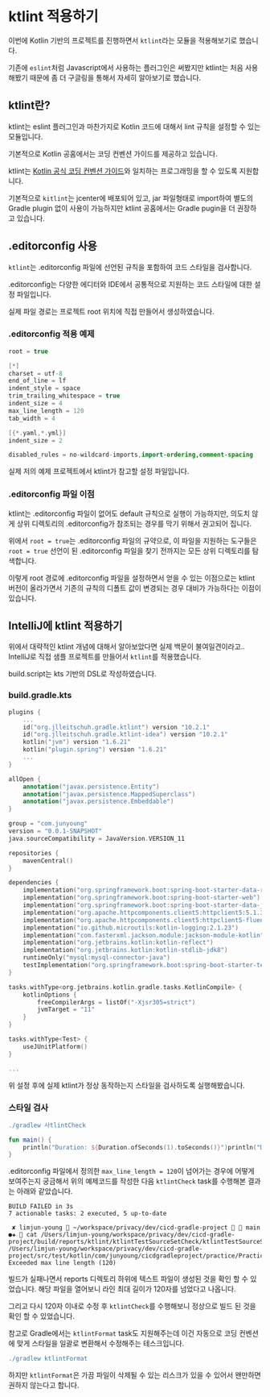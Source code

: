 # ktlint 적용하기

이번에 Kotlin 기반의 프로젝트를 진행하면서 `ktlint`라는 모듈을 적용해보기로 했습니다.

기존에 `eslint`처럼 Javascript에서 사용하는 플러그인은 써봤지만 ktlint는 처음 사용해봤기 때문에 좀 더 구글링을 통해서 자세히 알아보기로 했습니다.

## ktlint란?

ktlint는 eslint 플러그인과 마찬가지로 Kotlin 코드에 대해서 lint 규칙을 설정할 수 있는 모듈입니다.

기본적으로 Kotlin 공홈에서는 코딩 컨벤션 가이드를 제공하고 있습니다. 

ktlint는 [Kotlin 공식 코딩 컨벤션 가이드](https://kotlinlang.org/docs/coding-conventions.html#names-for-backing-properties)와 일치하는 프로그래밍을 할 수 있도록 지원합니다.

기본적으로 `kitlint`는 jcenter에 배포되어 있고, jar 파일형태로 import하여 별도의 Gradle plugin 없이 사용이 가능하지만 ktlint 공홈에서는 Gradle pugin을 더 권장하고 있습니다.


## .editorconfig 사용

`ktlint`는 .editorconfig 파일에 선언된 규칙을 포함하여 코드 스타일을 검사합니다.

.editorconfig는 다양한 에디터와 IDE에서 공통적으로 지원하는 코드 스타일에 대한 설정 파일입니다.

실제 파일 경로는 프로젝트 root 위치에 직접 만들어서 생성하였습니다.

### .editorconfig 적용 예제

```kotlin
root = true

[*]
charset = utf-8
end_of_line = lf
indent_style = space
trim_trailing_whitespace = true
indent_size = 4
max_line_length = 120
tab_width = 4

[{*.yaml,*.yml}]
indent_size = 2

disabled_rules = no-wildcard-imports,import-ordering,comment-spacing
```

실제 저의 예제 프로젝트에서 ktlint가 참고할 설정 파일입니다. 

### .editorconfig 파일 이점

ktlint는 .editorconfig 파일이 없어도 default 규칙으로 실행이 가능하지만, 의도치 않게 상위 디렉토리의 .editorconfig가 참조되는 경우를 막기 위해서 권고되어 집니다.

위에서 `root = true`는 .editorconfig 파일의 규약으로, 이 파일을 지원하는 도구들은 `root = true` 선언이 된 .editorconfig 파일을 찾기 전까지는 모든 상위 디렉토리를 탐색합니다.

이렇게 root 경로에 .editorconfig 파일을 설정하면서 얻을 수 있는 이점으로는 ktlint 버전이 올라가면서 기존의 규칙의 디폴트 값이 변경되는 경우 대비가 가능하다는 이점이 있습니다.

## IntelliJ에 ktlint 적용하기

위에서 대략적인 ktlint 개념에 대해서 알아보았다면 실제 백문이 불여일견이라고..  IntelliJ로 직접 샘플 프로젝트를 만들어서
`ktlint`를 적용했습니다.

build.script는 kts 기반의 DSL로 작성하였습니다.


### build.gradle.kts

```kotlin
plugins {
    ...
    id("org.jlleitschuh.gradle.ktlint") version "10.2.1"
    id("org.jlleitschuh.gradle.ktlint-idea") version "10.2.1"
    kotlin("jvm") version "1.6.21"
    kotlin("plugin.spring") version "1.6.21"
    ...
}

allOpen {
    annotation("javax.persistence.Entity")
    annotation("javax.persistence.MappedSuperclass")
    annotation("javax.persistence.Embeddable")
}

group = "com.junyoung"
version = "0.0.1-SNAPSHOT"
java.sourceCompatibility = JavaVersion.VERSION_11

repositories {
    mavenCentral()
}

dependencies {
    implementation("org.springframework.boot:spring-boot-starter-data-redis")
    implementation("org.springframework.boot:spring-boot-starter-web")
    implementation("org.springframework.boot:spring-boot-starter-data-jpa")
    implementation("org.apache.httpcomponents.client5:httpclient5:5.1.3")
    implementation("org.apache.httpcomponents.client5:httpclient5-fluent:5.1.3")
    implementation("io.github.microutils:kotlin-logging:2.1.23")
    implementation("com.fasterxml.jackson.module:jackson-module-kotlin")
    implementation("org.jetbrains.kotlin:kotlin-reflect")
    implementation("org.jetbrains.kotlin:kotlin-stdlib-jdk8")
    runtimeOnly("mysql:mysql-connector-java")
    testImplementation("org.springframework.boot:spring-boot-starter-test")
}

tasks.withType<org.jetbrains.kotlin.gradle.tasks.KotlinCompile> {
    kotlinOptions {
        freeCompilerArgs = listOf("-Xjsr305=strict")
        jvmTarget = "11"
    }
}

tasks.withType<Test> {
    useJUnitPlatform()
}

...
```

위 설정 후에 실제 ktlint가 정상 동작하는지 스타일을 검사하도록 실행해봤습니다.

### 스타일 검사

```gradle
./gradlew 사tlintCheck
```

```kotlin
fun main() {
    println("Duration: ${Duration.ofSeconds(1).toSeconds()}")println("Duration: ${Duration.ofSeconds(1).toSeconds()}")println("Duration: ${Duration.ofSeconds(1).toSeconds()}")println("Duration: ${Duration.ofSeconds(1).toSeconds()}")
}
```

.editorconfig 파일에서 정의한 `max_line_length = 120`이 넘어가는 경우에 어떻게 보여주는지 궁금해서 위의 예제코드를 작성한 다음 `ktlintCheck` task를 수행해본 결과는 아래와 같았습니다.

```
BUILD FAILED in 3s
7 actionable tasks: 2 executed, 5 up-to-date

 ✘ limjun-young  ~/workspace/privacy/dev/cicd-gradle-project   main ●✚  cat /Users/limjun-young/workspace/privacy/dev/cicd-gradle-project/build/reports/ktlint/ktlintTestSourceSetCheck/ktlintTestSourceSetCheck.txt
/Users/limjun-young/workspace/privacy/dev/cicd-gradle-project/src/test/kotlin/com/junyoung/cicdgradleproject/practice/Practice01.kt:6:1: Exceeded max line length (120)
```

빌드가 실패나면서 reports 디렉토리 하위에 텍스트 파일이 생성된 것을 확인 할 수 있었습니다.
해당 파일을 열어보니 라인 최대 길이가 120자를 넘었다고 나옵니다.

그리고 다시 120자 이내로 수정 후 `ktlintCheck`를 수행해보니 정상으로 빌드 된 것을 확인 할 수 있었습니다.

참고로 Gradle에서는 `ktlintFormat` task도 지원해주는데 이건 자동으로 코딩 컨벤션에 맞게 스타일을 일괄로 변환해서 수정해주는 테스크입니다. 

```gradle
./gradlew ktlintFormat
```

하지만 `ktlintFormat`은 가끔 파일이 삭제될 수 있는 리스크가 있을 수 있어서 왠만하면 권하지 않는다고 합니다.


